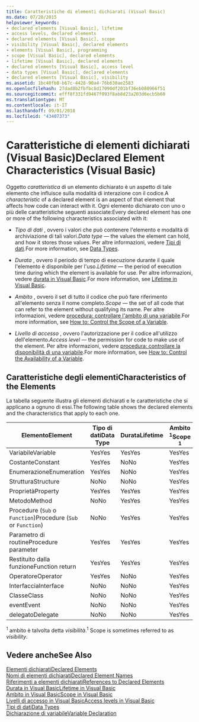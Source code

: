 ```yaml
---
title: Caratteristiche di elementi dichiarati (Visual Basic)
ms.date: 07/20/2015
helpviewer_keywords:
- declared elements [Visual Basic], lifetime
- access levels, declared elements
- declared elements [Visual Basic], scope
- visibility [Visual Basic], declared elements
- elements [Visual Basic], programming
- scope [Visual Basic], declared elements
- lifetime [Visual Basic], declared elements
- declared elements [Visual Basic], access level
- data types [Visual Basic], declared elements
- declared elements [Visual Basic], visibility
ms.assetid: 1bc40fb8-b67c-4428-90a4-76b630ae2583
ms.openlocfilehash: 27dad8b2fbfbc8d17090df201bf36eb080966f51
ms.sourcegitcommit: efff8f331fd9467f093f8ab8d23a203d6ecb5b60
ms.translationtype: MT
ms.contentlocale: it-IT
ms.lasthandoff: 09/01/2018
ms.locfileid: "43407373"
---
```

# <a name="declared-element-characteristics-visual-basic"></a><span data-ttu-id="15303-102">Caratteristiche di elementi dichiarati (Visual Basic)</span><span class="sxs-lookup"><span data-stu-id="15303-102">Declared Element Characteristics (Visual Basic)</span></span>
<span data-ttu-id="15303-103">Oggetto *caratteristica* di un elemento dichiarato è un aspetto di tale elemento che influisce sulla modalità di interazione con il codice.</span><span class="sxs-lookup"><span data-stu-id="15303-103">A *characteristic* of a declared element is an aspect of that element that affects how code can interact with it.</span></span> <span data-ttu-id="15303-104">Ogni elemento dichiarato con uno o più delle caratteristiche seguenti associate:</span><span class="sxs-lookup"><span data-stu-id="15303-104">Every declared element has one or more of the following characteristics associated with it:</span></span>  
  
-   <span data-ttu-id="15303-105">*Tipo di dati* , ovvero i valori che può contenere l'elemento e modalità di archiviazione di tali valori.</span><span class="sxs-lookup"><span data-stu-id="15303-105">*Data type* — the values the element can hold, and how it stores those values.</span></span> <span data-ttu-id="15303-106">Per altre informazioni, vedere [Tipi di dati](../../../../visual-basic/language-reference/data-types/index.md).</span><span class="sxs-lookup"><span data-stu-id="15303-106">For more information, see [Data Types](../../../../visual-basic/language-reference/data-types/index.md).</span></span>  
  
-   <span data-ttu-id="15303-107">*Durata* , ovvero il periodo di tempo di esecuzione durante il quale l'elemento è disponibile per l'uso.</span><span class="sxs-lookup"><span data-stu-id="15303-107">*Lifetime* — the period of execution time during which the element is available for use.</span></span> <span data-ttu-id="15303-108">Per altre informazioni, vedere [durata in Visual Basic](../../../../visual-basic/programming-guide/language-features/declared-elements/lifetime.md).</span><span class="sxs-lookup"><span data-stu-id="15303-108">For more information, see [Lifetime in Visual Basic](../../../../visual-basic/programming-guide/language-features/declared-elements/lifetime.md).</span></span>  
  
-   <span data-ttu-id="15303-109">*Ambito* , ovvero il set di tutto il codice che può fare riferimento all'elemento senza il nome completo.</span><span class="sxs-lookup"><span data-stu-id="15303-109">*Scope* — the set of all code that can refer to the element without qualifying its name.</span></span> <span data-ttu-id="15303-110">Per altre informazioni, vedere [procedura: controllare l'ambito di una variabile](../../../../visual-basic/programming-guide/language-features/declared-elements/how-to-control-the-scope-of-a-variable.md).</span><span class="sxs-lookup"><span data-stu-id="15303-110">For more information, see [How to: Control the Scope of a Variable](../../../../visual-basic/programming-guide/language-features/declared-elements/how-to-control-the-scope-of-a-variable.md).</span></span>  
  
-   <span data-ttu-id="15303-111">*Livello di accesso* , ovvero l'autorizzazione per il codice all'utilizzo dell'elemento.</span><span class="sxs-lookup"><span data-stu-id="15303-111">*Access level* — the permission for code to make use of the element.</span></span> <span data-ttu-id="15303-112">Per altre informazioni, vedere [procedura: controllare la disponibilità di una variabile](../../../../visual-basic/programming-guide/language-features/declared-elements/how-to-control-the-availability-of-a-variable.md).</span><span class="sxs-lookup"><span data-stu-id="15303-112">For more information, see [How to: Control the Availability of a Variable](../../../../visual-basic/programming-guide/language-features/declared-elements/how-to-control-the-availability-of-a-variable.md).</span></span>  
  
## <a name="characteristics-of-the-elements"></a><span data-ttu-id="15303-113">Caratteristiche degli elementi</span><span class="sxs-lookup"><span data-stu-id="15303-113">Characteristics of the Elements</span></span>  
 <span data-ttu-id="15303-114">La tabella seguente illustra gli elementi dichiarati e le caratteristiche che si applicano a ognuno di essi.</span><span class="sxs-lookup"><span data-stu-id="15303-114">The following table shows the declared elements and the characteristics that apply to each one.</span></span>  
  
|<span data-ttu-id="15303-115">Elemento</span><span class="sxs-lookup"><span data-stu-id="15303-115">Element</span></span>|<span data-ttu-id="15303-116">Tipo di dati</span><span class="sxs-lookup"><span data-stu-id="15303-116">Data Type</span></span>|<span data-ttu-id="15303-117">Durata</span><span class="sxs-lookup"><span data-stu-id="15303-117">Lifetime</span></span>|<span data-ttu-id="15303-118">Ambito <sup>1</sup></span><span class="sxs-lookup"><span data-stu-id="15303-118">Scope <sup>1</sup></span></span>|<span data-ttu-id="15303-119">Livello di accesso</span><span class="sxs-lookup"><span data-stu-id="15303-119">Access Level</span></span>|  
|-------------|---------------|--------------|------------------------|------------------|  
|<span data-ttu-id="15303-120">Variabile</span><span class="sxs-lookup"><span data-stu-id="15303-120">Variable</span></span>|<span data-ttu-id="15303-121">Yes</span><span class="sxs-lookup"><span data-stu-id="15303-121">Yes</span></span>|<span data-ttu-id="15303-122">Yes</span><span class="sxs-lookup"><span data-stu-id="15303-122">Yes</span></span>|<span data-ttu-id="15303-123">Yes</span><span class="sxs-lookup"><span data-stu-id="15303-123">Yes</span></span>|<span data-ttu-id="15303-124">Yes</span><span class="sxs-lookup"><span data-stu-id="15303-124">Yes</span></span>|  
|<span data-ttu-id="15303-125">Costante</span><span class="sxs-lookup"><span data-stu-id="15303-125">Constant</span></span>|<span data-ttu-id="15303-126">Yes</span><span class="sxs-lookup"><span data-stu-id="15303-126">Yes</span></span>|<span data-ttu-id="15303-127">No</span><span class="sxs-lookup"><span data-stu-id="15303-127">No</span></span>|<span data-ttu-id="15303-128">Yes</span><span class="sxs-lookup"><span data-stu-id="15303-128">Yes</span></span>|<span data-ttu-id="15303-129">Yes</span><span class="sxs-lookup"><span data-stu-id="15303-129">Yes</span></span>|  
|<span data-ttu-id="15303-130">Enumerazione</span><span class="sxs-lookup"><span data-stu-id="15303-130">Enumeration</span></span>|<span data-ttu-id="15303-131">Yes</span><span class="sxs-lookup"><span data-stu-id="15303-131">Yes</span></span>|<span data-ttu-id="15303-132">No</span><span class="sxs-lookup"><span data-stu-id="15303-132">No</span></span>|<span data-ttu-id="15303-133">Yes</span><span class="sxs-lookup"><span data-stu-id="15303-133">Yes</span></span>|<span data-ttu-id="15303-134">Yes</span><span class="sxs-lookup"><span data-stu-id="15303-134">Yes</span></span>|  
|<span data-ttu-id="15303-135">Struttura</span><span class="sxs-lookup"><span data-stu-id="15303-135">Structure</span></span>|<span data-ttu-id="15303-136">No</span><span class="sxs-lookup"><span data-stu-id="15303-136">No</span></span>|<span data-ttu-id="15303-137">No</span><span class="sxs-lookup"><span data-stu-id="15303-137">No</span></span>|<span data-ttu-id="15303-138">Yes</span><span class="sxs-lookup"><span data-stu-id="15303-138">Yes</span></span>|<span data-ttu-id="15303-139">Yes</span><span class="sxs-lookup"><span data-stu-id="15303-139">Yes</span></span>|  
|<span data-ttu-id="15303-140">Proprietà</span><span class="sxs-lookup"><span data-stu-id="15303-140">Property</span></span>|<span data-ttu-id="15303-141">Yes</span><span class="sxs-lookup"><span data-stu-id="15303-141">Yes</span></span>|<span data-ttu-id="15303-142">Yes</span><span class="sxs-lookup"><span data-stu-id="15303-142">Yes</span></span>|<span data-ttu-id="15303-143">Yes</span><span class="sxs-lookup"><span data-stu-id="15303-143">Yes</span></span>|<span data-ttu-id="15303-144">Yes</span><span class="sxs-lookup"><span data-stu-id="15303-144">Yes</span></span>|  
|<span data-ttu-id="15303-145">Metodo</span><span class="sxs-lookup"><span data-stu-id="15303-145">Method</span></span>|<span data-ttu-id="15303-146">No</span><span class="sxs-lookup"><span data-stu-id="15303-146">No</span></span>|<span data-ttu-id="15303-147">Yes</span><span class="sxs-lookup"><span data-stu-id="15303-147">Yes</span></span>|<span data-ttu-id="15303-148">Yes</span><span class="sxs-lookup"><span data-stu-id="15303-148">Yes</span></span>|<span data-ttu-id="15303-149">Yes</span><span class="sxs-lookup"><span data-stu-id="15303-149">Yes</span></span>|  
|<span data-ttu-id="15303-150">Procedure (`Sub` o `Function`)</span><span class="sxs-lookup"><span data-stu-id="15303-150">Procedure (`Sub` or `Function`)</span></span>|<span data-ttu-id="15303-151">No</span><span class="sxs-lookup"><span data-stu-id="15303-151">No</span></span>|<span data-ttu-id="15303-152">Yes</span><span class="sxs-lookup"><span data-stu-id="15303-152">Yes</span></span>|<span data-ttu-id="15303-153">Yes</span><span class="sxs-lookup"><span data-stu-id="15303-153">Yes</span></span>|<span data-ttu-id="15303-154">Yes</span><span class="sxs-lookup"><span data-stu-id="15303-154">Yes</span></span>|  
|<span data-ttu-id="15303-155">Parametro di routine</span><span class="sxs-lookup"><span data-stu-id="15303-155">Procedure parameter</span></span>|<span data-ttu-id="15303-156">Yes</span><span class="sxs-lookup"><span data-stu-id="15303-156">Yes</span></span>|<span data-ttu-id="15303-157">Yes</span><span class="sxs-lookup"><span data-stu-id="15303-157">Yes</span></span>|<span data-ttu-id="15303-158">Yes</span><span class="sxs-lookup"><span data-stu-id="15303-158">Yes</span></span>|<span data-ttu-id="15303-159">No</span><span class="sxs-lookup"><span data-stu-id="15303-159">No</span></span>|  
|<span data-ttu-id="15303-160">Restituito dalla funzione</span><span class="sxs-lookup"><span data-stu-id="15303-160">Function return</span></span>|<span data-ttu-id="15303-161">Yes</span><span class="sxs-lookup"><span data-stu-id="15303-161">Yes</span></span>|<span data-ttu-id="15303-162">Yes</span><span class="sxs-lookup"><span data-stu-id="15303-162">Yes</span></span>|<span data-ttu-id="15303-163">Yes</span><span class="sxs-lookup"><span data-stu-id="15303-163">Yes</span></span>|<span data-ttu-id="15303-164">No</span><span class="sxs-lookup"><span data-stu-id="15303-164">No</span></span>|  
|<span data-ttu-id="15303-165">Operatore</span><span class="sxs-lookup"><span data-stu-id="15303-165">Operator</span></span>|<span data-ttu-id="15303-166">Yes</span><span class="sxs-lookup"><span data-stu-id="15303-166">Yes</span></span>|<span data-ttu-id="15303-167">No</span><span class="sxs-lookup"><span data-stu-id="15303-167">No</span></span>|<span data-ttu-id="15303-168">Yes</span><span class="sxs-lookup"><span data-stu-id="15303-168">Yes</span></span>|<span data-ttu-id="15303-169">Yes</span><span class="sxs-lookup"><span data-stu-id="15303-169">Yes</span></span>|  
|<span data-ttu-id="15303-170">Interfaccia</span><span class="sxs-lookup"><span data-stu-id="15303-170">Interface</span></span>|<span data-ttu-id="15303-171">No</span><span class="sxs-lookup"><span data-stu-id="15303-171">No</span></span>|<span data-ttu-id="15303-172">No</span><span class="sxs-lookup"><span data-stu-id="15303-172">No</span></span>|<span data-ttu-id="15303-173">Yes</span><span class="sxs-lookup"><span data-stu-id="15303-173">Yes</span></span>|<span data-ttu-id="15303-174">Yes</span><span class="sxs-lookup"><span data-stu-id="15303-174">Yes</span></span>|  
|<span data-ttu-id="15303-175">Classe</span><span class="sxs-lookup"><span data-stu-id="15303-175">Class</span></span>|<span data-ttu-id="15303-176">No</span><span class="sxs-lookup"><span data-stu-id="15303-176">No</span></span>|<span data-ttu-id="15303-177">No</span><span class="sxs-lookup"><span data-stu-id="15303-177">No</span></span>|<span data-ttu-id="15303-178">Yes</span><span class="sxs-lookup"><span data-stu-id="15303-178">Yes</span></span>|<span data-ttu-id="15303-179">Yes</span><span class="sxs-lookup"><span data-stu-id="15303-179">Yes</span></span>|  
|<span data-ttu-id="15303-180">event</span><span class="sxs-lookup"><span data-stu-id="15303-180">Event</span></span>|<span data-ttu-id="15303-181">No</span><span class="sxs-lookup"><span data-stu-id="15303-181">No</span></span>|<span data-ttu-id="15303-182">No</span><span class="sxs-lookup"><span data-stu-id="15303-182">No</span></span>|<span data-ttu-id="15303-183">Yes</span><span class="sxs-lookup"><span data-stu-id="15303-183">Yes</span></span>|<span data-ttu-id="15303-184">Yes</span><span class="sxs-lookup"><span data-stu-id="15303-184">Yes</span></span>|  
|<span data-ttu-id="15303-185">delegato</span><span class="sxs-lookup"><span data-stu-id="15303-185">Delegate</span></span>|<span data-ttu-id="15303-186">No</span><span class="sxs-lookup"><span data-stu-id="15303-186">No</span></span>|<span data-ttu-id="15303-187">No</span><span class="sxs-lookup"><span data-stu-id="15303-187">No</span></span>|<span data-ttu-id="15303-188">Yes</span><span class="sxs-lookup"><span data-stu-id="15303-188">Yes</span></span>|<span data-ttu-id="15303-189">Yes</span><span class="sxs-lookup"><span data-stu-id="15303-189">Yes</span></span>|  
  
 <span data-ttu-id="15303-190"><sup>1</sup> ambito è talvolta detta *visibilità*.</span><span class="sxs-lookup"><span data-stu-id="15303-190"><sup>1</sup> Scope is sometimes referred to as *visibility*.</span></span>  
  
## <a name="see-also"></a><span data-ttu-id="15303-191">Vedere anche</span><span class="sxs-lookup"><span data-stu-id="15303-191">See Also</span></span>  
 [<span data-ttu-id="15303-192">Elementi dichiarati</span><span class="sxs-lookup"><span data-stu-id="15303-192">Declared Elements</span></span>](../../../../visual-basic/programming-guide/language-features/declared-elements/index.md)  
 [<span data-ttu-id="15303-193">Nomi di elementi dichiarati</span><span class="sxs-lookup"><span data-stu-id="15303-193">Declared Element Names</span></span>](../../../../visual-basic/programming-guide/language-features/declared-elements/declared-element-names.md)  
 [<span data-ttu-id="15303-194">Riferimenti a elementi dichiarati</span><span class="sxs-lookup"><span data-stu-id="15303-194">References to Declared Elements</span></span>](../../../../visual-basic/programming-guide/language-features/declared-elements/references-to-declared-elements.md)  
 [<span data-ttu-id="15303-195">Durata in Visual Basic</span><span class="sxs-lookup"><span data-stu-id="15303-195">Lifetime in Visual Basic</span></span>](../../../../visual-basic/programming-guide/language-features/declared-elements/lifetime.md)  
 [<span data-ttu-id="15303-196">Ambito in Visual Basic</span><span class="sxs-lookup"><span data-stu-id="15303-196">Scope in Visual Basic</span></span>](../../../../visual-basic/programming-guide/language-features/declared-elements/scope.md)  
 [<span data-ttu-id="15303-197">Livelli di accesso in Visual Basic</span><span class="sxs-lookup"><span data-stu-id="15303-197">Access levels in Visual Basic</span></span>](../../../../visual-basic/programming-guide/language-features/declared-elements/access-levels.md)  
 [<span data-ttu-id="15303-198">Tipi di dati</span><span class="sxs-lookup"><span data-stu-id="15303-198">Data Types</span></span>](../../../../visual-basic/programming-guide/language-features/data-types/index.md)  
 [<span data-ttu-id="15303-199">Dichiarazione di variabile</span><span class="sxs-lookup"><span data-stu-id="15303-199">Variable Declaration</span></span>](../../../../visual-basic/programming-guide/language-features/variables/variable-declaration.md)
